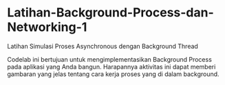 # Latihan-Background-Process-dan-Networking-1
Latihan Simulasi Proses Asynchronous dengan Background Thread

Codelab ini bertujuan untuk mengimplementasikan Background Process pada aplikasi yang Anda bangun. Harapannya aktivitas ini dapat memberi gambaran yang jelas tentang cara kerja proses yang di dalam background.
